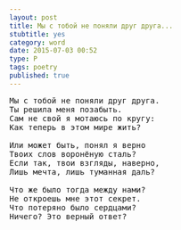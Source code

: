 ```yaml
---
layout: post
title: Мы с тобой не поняли друг друга...
stubtitle: yes
category: word
date: 2015-07-03 00:52
type: P
tags: poetry
published: true
---
```


<pre>
Мы с тобой не поняли друг друга.
Ты решила меня позабыть.
Сам не свой я мотаюсь по кругу:
Как теперь в этом мире жить?

Или может быть, понял я верно
Твоих слов воронёную сталь?
Если так, твои взгляды, наверно,
Лишь мечта, лишь туманная даль?

Что же было тогда между нами?
Не откроешь мне этот секрет.
Что потеряно было сердцами?
Ничего? Это верный ответ?
</pre>
